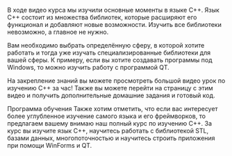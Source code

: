 <p>В ходе видео курса мы изучили основные моменты в языке C++.
Язык C++ состоит из множества библиотек, которые расширяют его функционал и добавляют новые возможности.
Изучить все библиотеки невозможно, а главное не нужно.</p>
<p>Вам необходимо выбрать определённую сферу, в которой хотите работать и тогда уже изучать специализированные библиотеки для вашей сферы.
К примеру, если вы хотите создавать программы под Windows, то можно изучить работу с программой QT.</p>
<p>На закрепление знаний вы можете просмотреть большой видео урок по изучению C++ за час!
Также вы можете перейти на страницу с этим видео и получить дополнительные домашние задания и готовый код.</p>
<p>Программа обучения
Также хотим отметить, что если вас интересует более углубленное изучение самого языка и его фреймворков,
то предлагаем вашему внимаю наш полный курс по изучению C++.
За курс вы изучите язык C++, научитесь работать с библиотекой STL,
базами данных, многопоточностью и научитесь строить приложения при помощи WinForms и QT.</p>